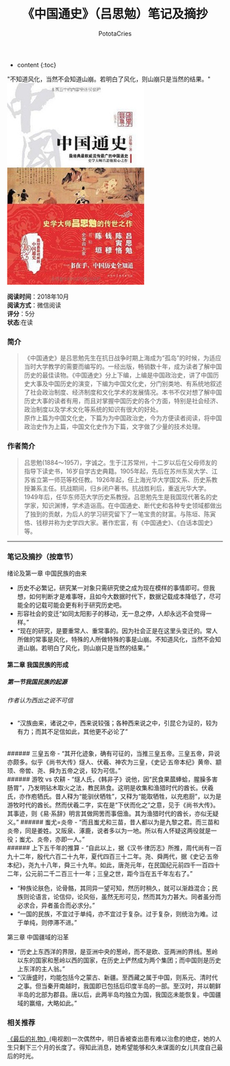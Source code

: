 ﻿---
layout: post
title:  "《中国通史》（吕思勉）笔记及摘抄"
categories: Reading
tags: 历史
author: PototaCries
---

* content
{:toc}

"不知道风化，当然不会知道山崩。若明白了风化，则山崩只是当然的结果。"   
![](https://github.com/potato628/potato628.github.io/raw/master/images/20181019.jpg)



**阅读时间**：2018年10月<br />**阅读方式**：微信阅读<br />**评分**：5分<br />**状态**:在读

### 简介
> 《中国通史》是吕思勉先生在抗日战争时期上海成为“孤岛”的时候，为适应当时大学教学的需要而编写的。一经出版，畅销数十年，成为读者了解中国历史的最佳读物。《中国通史》分上下编，上编是中国政治史，讲了中国历史大事及中国历史的演变，下编为中国文化史，分门别类地、有系统地叙述了社会政治制度、经济制度和文化学术的发展情况。本书不仅对想了解中国历史大事的读者有用，而且对掌握中国历史的各个方面，特别是社会经济、政治制度以及学术文化等系统的知识有很大的好处。  
原作上篇为中国文化史，下篇为为中国政治史，今为方便读者阅读，将中国政治史作为上篇，中国文化史作为下篇，文字做了少量的技术处理。

### 作者简介

> 吕思勉(1884～1957)，字诚之。生于江苏常州，十二岁以后在父母师友的指导下读史书，16岁自学古史典籍。1905年起，先后在苏州东吴大学、江苏省立第一师范等校任教。1926年起，任上海光华大学国文系、历史系教授兼系主任。抗战期间，归乡闭户著书。抗战胜利后，重返光华大学。1949年后，任华东师范大学历史系教授。吕思勉先生是我国现代著名的史学家，知识渊博，学术造诣高。在中国通史、断代史和各种专史领域都做出了独到的贡献，为后人的学习研究留下了一笔宝贵的财富。与陈垣、陈寅恪、钱穆并称为史学四大家。著作宏富，有《中国通史》、《白话本国史》等。
------------


### 笔记及摘抄（按章节）
绪论及第一章 中国民族的由来
- 历史不必繁记，研究某一对象只需研究使之成为现在模样的事情即可。但我想，如何判断才是难事呀，且如今大数据时代下，数据记载成本降低了，尽可能全的记载可能会更有利于研究历史吧。
- 形容社会的变迁“如同太阳影子的移动，无一息之停，人却永远不会觉得一样。”
- “现在的研究，是要重常人、重常事的。因为社会正是在这里头变迁的。常人所做的常事是风化，特殊的人所做特殊的事是山崩。不知道风化，当然不会知道山崩。若明白了风化，则山崩只是当然的结果。”

#### 第二章 我国民族的形成
##### 第一节我国民族的起源
###### 作者认为西出之说不可信
- “汉族由来，诸说之中，西来说较强；各种西来说之中，引昆仑为证的，较为有力；而其不足信如此，其他更不必论了”<br />
<br />
###### 三皇五帝
- “其开化迹象，确有可征的，当推三皇五帝。三皇五帝，异说亦颇多。似乎《尚书大传》燧人、伏羲、神农为三皇，《史记·五帝本纪》黄帝、颛顼、帝喾、尧、舜为五帝之说，较为可信。”
<br />
###### 游牧 vs 农耕
- “燧人氏，《韩非子》说他，因“民食果蓏蜯蛤，腥臊多害肠胃”，乃发明钻木取火之法，教民熟食。这明是收集和渔猎时代的酋长。伏羲氏，亦作庖牺氏。昔人释为“能驯伏牺牲”，又释为“能取牺牲，以充庖厨”，以为是游牧时代的酋长。然而伏羲二字，实在是“下伏而化之”之意，见于《尚书大传》。其事迹，则《易·系辞》明言其做网罟而事佃渔。其为渔猎时代的酋长，亦似无疑义。”
###### 蚩尤=炎帝
- “而且蚩尤和三苗，昔人都以为是九黎之君。而三苗和炎帝，同是姜姓。又阪泉、涿鹿，说者多以为一地。所以有人怀疑这两役就是一役；蚩尤、炎帝，亦即一人。”
<br />
###### 上下五千年的推算
- “自此以上，据《汉书·律历志》所推，周代尚有一百九十二年，殷代六百二十九年，夏代四百三十二年。尧、舜两代，据《史记·五帝本纪》，尧九十八年，舜三十九年。如此，唐尧元年，在民国纪元前四千一百四十二年，公元前二千二百三十一年；三皇之世，距今当在五千年左右了。”<br />

- “种族论肤色，论骨骼，其同异一望可知，然历时稍久，就可以渐趋混合；民族则论语言，论信仰，论风俗，虽然无形可见，然而其为力甚大。同者虽分而必求合，异者虽合而必求分。”
- “一国的民族，不宜过于单纯，亦不宜过于复杂。过于复杂，则统治为难。过于单纯，则停滞不进。”

第三章 中国疆域的沿革
- “历史上东西洋的界限，是亚洲中央的葱岭，而不是欧、亚两洲的界线。葱岭以东的国家和葱岭以西的国家，在历史上俨然成为两个集团；而中国则是历史上东洋的主人翁。”
- “汉唐盛时，均能包括今之蒙古、新疆。至西藏之属于中国，则系元、清时代之事。但当秦开南越时，我国即已包括后印度半岛的一部。至汉时，并以朝鲜半岛的北部为郡县。唐以后，此两半岛均独立为国，我国迄未能恢复。中国疆域的赢缩，大略如此。”



### 相关推荐
[《最后的礼物》](https://movie.douban.com/subject/3111390/ "《最后的礼物》")(电视剧)一次偶然中，明日香被查出患有难以治愈的绝症，她的人生只剩下三个月的长度了。得知此消息，她希望能够和久未谋面的女儿共度自己最后的时光。
